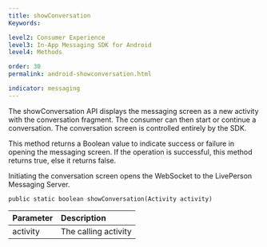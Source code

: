 ```yaml
---
title: showConversation
Keywords:

level2: Consumer Experience
level3: In-App Messaging SDK for Android
level4: Methods

order: 30
permalink: android-showconversation.html

indicator: messaging
---
```


The showConversation API displays the messaging screen as a new activity with the conversation fragment. The consumer can then start or continue a conversation. The conversation screen is controlled entirely by the SDK.

This method returns a Boolean value to indicate success or failure in opening the messaging screen. If the operation is successful, this method returns true, else it returns false.

Initiating the conversation screen opens the WebSocket to the LivePerson Messaging Server.

`public static boolean showConversation(Activity activity)`

| Parameter | Description |
| :--- | :--- |
| activity | The calling activity |

